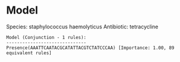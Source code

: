 
# Model

Species: staphylococcus haemolyticus
Antibiotic: tetracycline

```
Model (Conjunction - 1 rules):
------------------------------
Presence(AAATTCAATACGCATATTACGTCTATCCCAA) [Importance: 1.00, 89 equivalent rules]

```

